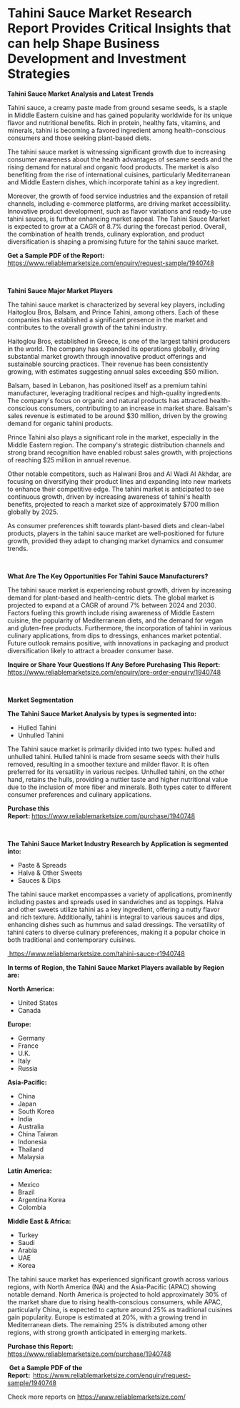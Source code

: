 <p><h1>Tahini Sauce Market Research Report Provides Critical Insights that can help Shape Business Development and Investment Strategies</h1></p><p><strong>Tahini Sauce Market Analysis and Latest Trends</strong></p>
<p><p>Tahini sauce, a creamy paste made from ground sesame seeds, is a staple in Middle Eastern cuisine and has gained popularity worldwide for its unique flavor and nutritional benefits. Rich in protein, healthy fats, vitamins, and minerals, tahini is becoming a favored ingredient among health-conscious consumers and those seeking plant-based diets.</p><p>The tahini sauce market is witnessing significant growth due to increasing consumer awareness about the health advantages of sesame seeds and the rising demand for natural and organic food products. The market is also benefiting from the rise of international cuisines, particularly Mediterranean and Middle Eastern dishes, which incorporate tahini as a key ingredient. </p><p>Moreover, the growth of food service industries and the expansion of retail channels, including e-commerce platforms, are driving market accessibility. Innovative product development, such as flavor variations and ready-to-use tahini sauces, is further enhancing market appeal. The Tahini Sauce Market is expected to grow at a CAGR of 8.7% during the forecast period. Overall, the combination of health trends, culinary exploration, and product diversification is shaping a promising future for the tahini sauce market.</p></p>
<p><strong>Get a Sample PDF of the Report:&nbsp;</strong> <a href="https://www.reliablemarketsize.com/enquiry/request-sample/1940748?utm_campaign=3217&utm_medium=2&utm_source=Github&utm_content=ia&utm_term=07042025&utm_id=tahini-sauce">https://www.reliablemarketsize.com/enquiry/request-sample/1940748</a></p>
<p>&nbsp;</p>
<p><strong>Tahini Sauce Major Market Players</strong></p>
<p><p>The tahini sauce market is characterized by several key players, including Haitoglou Bros, Balsam, and Prince Tahini, among others. Each of these companies has established a significant presence in the market and contributes to the overall growth of the tahini industry.</p><p>Haitoglou Bros, established in Greece, is one of the largest tahini producers in the world. The company has expanded its operations globally, driving substantial market growth through innovative product offerings and sustainable sourcing practices. Their revenue has been consistently growing, with estimates suggesting annual sales exceeding $50 million.</p><p>Balsam, based in Lebanon, has positioned itself as a premium tahini manufacturer, leveraging traditional recipes and high-quality ingredients. The company's focus on organic and natural products has attracted health-conscious consumers, contributing to an increase in market share. Balsam's sales revenue is estimated to be around $30 million, driven by the growing demand for organic tahini products.</p><p>Prince Tahini also plays a significant role in the market, especially in the Middle Eastern region. The company's strategic distribution channels and strong brand recognition have enabled robust sales growth, with projections of reaching $25 million in annual revenue. </p><p>Other notable competitors, such as Halwani Bros and Al Wadi Al Akhdar, are focusing on diversifying their product lines and expanding into new markets to enhance their competitive edge. The tahini market is anticipated to see continuous growth, driven by increasing awareness of tahini's health benefits, projected to reach a market size of approximately $700 million globally by 2025.</p><p>As consumer preferences shift towards plant-based diets and clean-label products, players in the tahini sauce market are well-positioned for future growth, provided they adapt to changing market dynamics and consumer trends.</p></p>
<p>&nbsp;</p>
<p><strong>What Are The Key Opportunities For Tahini Sauce Manufacturers?</strong></p>
<p><p>The tahini sauce market is experiencing robust growth, driven by increasing demand for plant-based and health-centric diets. The global market is projected to expand at a CAGR of around 7% between 2024 and 2030. Factors fueling this growth include rising awareness of Middle Eastern cuisine, the popularity of Mediterranean diets, and the demand for vegan and gluten-free products. Furthermore, the incorporation of tahini in various culinary applications, from dips to dressings, enhances market potential. Future outlook remains positive, with innovations in packaging and product diversification likely to attract a broader consumer base.</p></p>
<p><strong>Inquire or Share Your Questions If Any Before Purchasing This Report:</strong> <a href="https://www.reliablemarketsize.com/enquiry/pre-order-enquiry/1940748?utm_campaign=3217&utm_medium=2&utm_source=Github&utm_content=ia&utm_term=07042025&utm_id=tahini-sauce">https://www.reliablemarketsize.com/enquiry/pre-order-enquiry/1940748</a></p>
<p>&nbsp;</p>
<p><strong>Market Segmentation</strong></p>
<p><strong>The Tahini Sauce Market Analysis by types is segmented into:</strong></p>
<p><ul><li>Hulled Tahini</li><li>Unhulled Tahini</li></ul></p>
<p><p>The Tahini sauce market is primarily divided into two types: hulled and unhulled tahini. Hulled tahini is made from sesame seeds with their hulls removed, resulting in a smoother texture and milder flavor. It is often preferred for its versatility in various recipes. Unhulled tahini, on the other hand, retains the hulls, providing a nuttier taste and higher nutritional value due to the inclusion of more fiber and minerals. Both types cater to different consumer preferences and culinary applications.</p></p>
<p><strong>Purchase this Report:&nbsp;</strong><a href="https://www.reliablemarketsize.com/purchase/1940748?utm_campaign=3217&utm_medium=2&utm_source=Github&utm_content=ia&utm_term=07042025&utm_id=tahini-sauce">https://www.reliablemarketsize.com/purchase/1940748</a></p>
<p>&nbsp;</p>
<p><strong>The Tahini Sauce Market Industry Research by Application is segmented into:</strong></p>
<p><ul><li>Paste & Spreads</li><li>Halva & Other Sweets</li><li>Sauces & Dips</li></ul></p>
<p><p>The tahini sauce market encompasses a variety of applications, prominently including pastes and spreads used in sandwiches and as toppings. Halva and other sweets utilize tahini as a key ingredient, offering a nutty flavor and rich texture. Additionally, tahini is integral to various sauces and dips, enhancing dishes such as hummus and salad dressings. The versatility of tahini caters to diverse culinary preferences, making it a popular choice in both traditional and contemporary cuisines.</p></p>
<p><a href="https://www.reliablemarketsize.com/tahini-sauce-r1940748?utm_campaign=3217&utm_medium=2&utm_source=Github&utm_content=ia&utm_term=07042025&utm_id=tahini-sauce">&nbsp;https://www.reliablemarketsize.com/tahini-sauce-r1940748</a></p>
<p><strong>In terms of Region, the Tahini Sauce Market Players available by Region are:</strong></p>
<p>
    <p> <strong> North America: </strong>
        <ul>
            <li>United States</li>
            <li>Canada</li>
        </ul>
        </p> 
    <p> <strong> Europe: </strong>
        <ul>
            <li>Germany</li>
            <li>France</li>
            <li>U.K.</li>
            <li>Italy</li>
            <li>Russia</li>
        </ul>
        </p> 
    <p> <strong> Asia-Pacific: </strong>
        <ul>
            <li>China</li>
            <li>Japan</li>
            <li>South Korea</li>
            <li>India</li>
            <li>Australia</li>
            <li>China Taiwan</li>
            <li>Indonesia</li>
            <li>Thailand</li>
            <li>Malaysia</li>
        </ul>
        </p> 
    <p> <strong> Latin America: </strong>
        <ul>
            <li>Mexico</li>
            <li>Brazil</li>
            <li>Argentina Korea</li>
            <li>Colombia</li>
        </ul>
        </p> 
    <p> <strong> Middle East & Africa: </strong>
        <ul>
            <li>Turkey</li>
            <li>Saudi</li>
            <li>Arabia</li>
            <li>UAE</li>
            <li>Korea</li>
        </ul>
    </p>
    </p>
<p><p>The tahini sauce market has experienced significant growth across various regions, with North America (NA) and the Asia-Pacific (APAC) showing notable demand. North America is projected to hold approximately 30% of the market share due to rising health-conscious consumers, while APAC, particularly China, is expected to capture around 25% as traditional cuisines gain popularity. Europe is estimated at 20%, with a growing trend in Mediterranean diets. The remaining 25% is distributed among other regions, with strong growth anticipated in emerging markets.</p></p>
<p><strong>Purchase this Report: </strong><a href="https://www.reliablemarketsize.com/purchase/1940748?utm_campaign=3217&utm_medium=2&utm_source=Github&utm_content=ia&utm_term=07042025&utm_id=tahini-sauce">https://www.reliablemarketsize.com/purchase/1940748</a></p>
<p>&nbsp;<strong>Get a Sample PDF of the Report:&nbsp;&nbsp;</strong><a href="https://www.reliablemarketsize.com/enquiry/request-sample/1940748?utm_campaign=3217&utm_medium=2&utm_source=Github&utm_content=ia&utm_term=07042025&utm_id=tahini-sauce">https://www.reliablemarketsize.com/enquiry/request-sample/1940748</a></p>
<p><strong></strong></p>
<p>Check more reports on <a href="https://www.reliablemarketsize.com/?utm_campaign=3217&utm_medium=2&utm_source=Github&utm_content=ia&utm_term=07042025&utm_id=tahini-sauce">https://www.reliablemarketsize.com/</a></p>